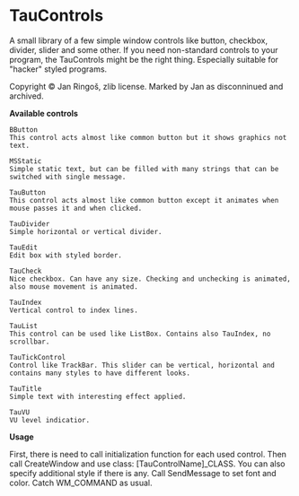 # TauControls
A small library of a few simple window controls like button, checkbox, divider, slider and some other. If you need non-standard controls to your program, the TauControls might be the right thing. Especially suitable for "hacker" styled programs.

Copyright © Jan Ringoš, zlib license.
Marked by Jan as disconninued and archived.


**Available controls**

    BButton
    This control acts almost like common button but it shows graphics not text.
    
    MSStatic
    Simple static text, but can be filled with many strings that can be switched with single message.
    
    TauButton
    This control acts almost like common button except it animates when mouse passes it and when clicked.
    
    TauDivider
    Simple horizontal or vertical divider.
    
    TauEdit
    Edit box with styled border.
    
    TauCheck
    Nice checkbox. Can have any size. Checking and unchecking is animated, also mouse movement is animated.
    
    TauIndex
    Vertical control to index lines.
    
    TauList
    This control can be used like ListBox. Contains also TauIndex, no scrollbar.
    
    TauTickControl
    Control like TrackBar. This slider can be vertical, horizontal and contains many styles to have different looks.
    
    TauTitle
    Simple text with interesting effect applied.
    
    TauVU
    VU level indicatior.


**Usage**

First, there is need to call initialization function for each used control. Then call CreateWindow and use class: [TauControlName]_CLASS. You can also specify additional style if there is any. Call SendMessage to set font and color. Catch WM_COMMAND as usual.
